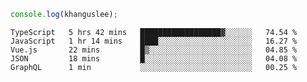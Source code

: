 ```js
console.log(khanguslee);
```

<!--START_SECTION:waka-->
```text
TypeScript   5 hrs 42 mins   ██████████████████▓░░░░░░   74.54 % 
JavaScript   1 hr 14 mins    ████░░░░░░░░░░░░░░░░░░░░░   16.27 % 
Vue.js       22 mins         █▒░░░░░░░░░░░░░░░░░░░░░░░   04.85 % 
JSON         18 mins         █░░░░░░░░░░░░░░░░░░░░░░░░   04.08 % 
GraphQL      1 min           ░░░░░░░░░░░░░░░░░░░░░░░░░   00.25 % 
```
<!--END_SECTION:waka-->

<!--
**khanguslee/khanguslee** is a ✨ _special_ ✨ repository because its `README.md` (this file) appears on your GitHub profile.

Here are some ideas to get you started:

- 🔭 I’m currently working on ...
- 🌱 I’m currently learning ...
- 👯 I’m looking to collaborate on ...
- 🤔 I’m looking for help with ...
- 💬 Ask me about ...
- 📫 How to reach me: ...
- 😄 Pronouns: ...
- ⚡ Fun fact: ...
-->
